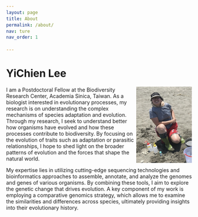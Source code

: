 ```yaml
---
layout: page
title: About
permalink: /about/
nav: ture
nav_order: 1

---
```


# YiChien Lee

<img src="../assets/img/IMG_8320.jpg" align="right" width="30%" high="30%"/> 

I am a Postdoctoral Fellow at the Biodiversity Research Center, Academia Sinica, Taiwan. As a biologist interested in evolutionary processes, my research is on understanding the complex mechanisms of species adaptation and evolution. Through my research, I seek to understand better how organisms have evolved and how these processes contribute to biodiversity. By focusing on the evolution of traits such as adaptation or parasitic relationships, I hope to shed light on the broader patterns of evolution and the forces that shape the natural world.
 
My expertise lies in utilizing cutting-edge sequencing technologies and bioinformatics approaches to assemble, annotate, and analyze the genomes and genes of various organisms. By combining these tools, I aim to explore the genetic change that drives evolution. A key component of my work is employing a comparative genomics strategy, which allows me to examine the similarities and differences across species, ultimately providing insights into their evolutionary history.
